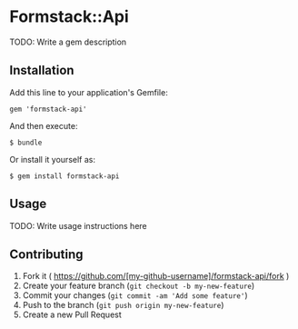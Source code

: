# Formstack::Api

TODO: Write a gem description

## Installation

Add this line to your application's Gemfile:

    gem 'formstack-api'

And then execute:

    $ bundle

Or install it yourself as:

    $ gem install formstack-api

## Usage

TODO: Write usage instructions here

## Contributing

1. Fork it ( https://github.com/[my-github-username]/formstack-api/fork )
2. Create your feature branch (`git checkout -b my-new-feature`)
3. Commit your changes (`git commit -am 'Add some feature'`)
4. Push to the branch (`git push origin my-new-feature`)
5. Create a new Pull Request
